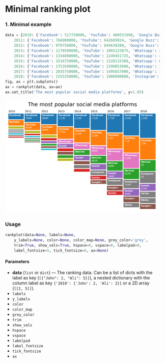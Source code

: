 # Minimal ranking plot


### 1. Minimal example

```python
data = {2010: {'Facebook': 517750000, 'YouTube': 480551990, 'Google Buzz': 166029650, 'MySpace': 68046710, 'Hi5': 59953290, 'Flickr': 54708063, 'Orkut': 49941613, 'Twitter': 43250000}, 
    2011: {'Facebook': 766000000, 'YouTube': 642669824, 'Google Buzz': 170000000, 'Twitter': 92750000, 'Flickr': 66954600, 'Weibo': 48691040, 'WeChat': 47818400, 'Orkut': 47609080}, 
    2012: {'Facebook': 979750000, 'YouTube': 844638200, 'Google Buzz': 170000000, 'Twitter': 160250000, 'Tumblr': 146890156, 'WeChat': 118123370, 'Google+': 107319100, 'Flickr': 79664888}, 
    2013: {'Facebook': 1170500000, 'YouTube': 1065223075, 'Whatsapp': 300000000, 'Tumblr': 293482050, 'Twitter': 223675000, 'Google+': 205654700, 'WeChat': 196523760, 'Google Buzz': 170000000}, 
    2014: {'Facebook': 1334000000, 'YouTube': 1249451725, 'Whatsapp': 498750000, 'WeChat': 444232415, 'Tumblr': 388721163, 'Google+': 254859015, 'Instagram': 250000000, 'Twitter': 223675000}, 
    2015: {'Facebook': 1516750000, 'YouTube': 1328133360, 'Whatsapp': 800000000, 'WeChat': 660843407, 'Tumblr': 475923363, 'Instagram': 400000000, 'Twitter': 304500000, 'Google+': 298950015},
    2016: {'Facebook': 1753500000, 'YouTube': 1399053600, 'Whatsapp': 1000000000, 'WeChat': 847512320, 'Tumblr': 565796720, 'Instagram': 550000000, 'Google+': 398648000, 'Twitter': 314500000}, 
    2017: {'Facebook': 2035750000, 'YouTube': 1495657000, 'Whatsapp': 1333333333, 'WeChat': 921742750, 'Instagram': 750000000, 'Tumblr': 593783960, 'Google+': 495657000, 'Weibo': 357569030}, 
    2018: {'Facebook': 2255250000, 'YouTube': 1900000000, 'Instagram': 1000000000, 'WeChat': 1000000000, 'Tumblr': 624000000, 'TikTok': 500000000, 'Weibo': 431000000, 'Google+': 430000000}}
fig, ax = plt.subplots()
ax = rankplot(data, ax=ax)
ax.set_title('The most popular social media platforms', y=1.05)
```
![](examples/basic.png)

### Usage

```python
rankplot(data=None, labels=None,
    y_labels=None, color=None, color_map=None, grey_color='grey',
    trim=True, show_vals=True, hspace=0, vspace=0, labelpad=0, 
    label_fontsize=5, tick_fontsize=6, ax=None) 
```

#### Parameters

- **data** (`list` or `dict`) — The ranking data. Can be a list of dicts with the label as key (`[{"John": 2, "Ali": 5}]`),
         a nested dictionary with the column label as key `{'2010': {'John': 2, 'Ali': 2}}` or a 2D array (`[[2, 5]]`). 
- `labels`
- `y_labels`
- `color`
- `color_map`
- `grey_color`
- `trim`
- `show_vals`
- `hspace`
- `vspace`
- `labelpad`
- `label_fontsize`
- `tick_fontsize`
- `ax`
